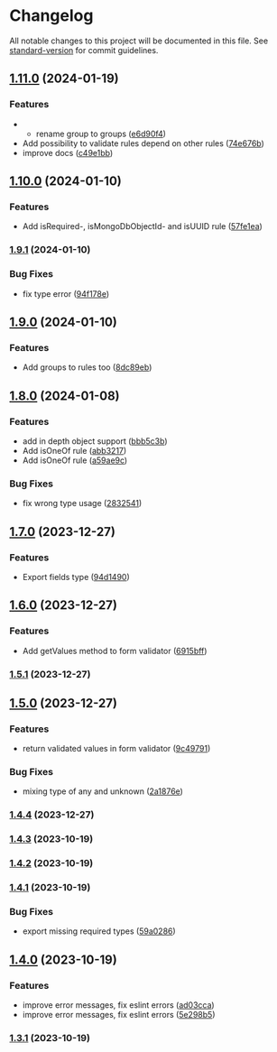 # Changelog

All notable changes to this project will be documented in this file. See [standard-version](https://github.com/conventional-changelog/standard-version) for commit guidelines.

## [1.11.0](https://github.com/antify/validate/compare/v1.10.0...v1.11.0) (2024-01-19)


### Features

* - rename group to groups ([e6d90f4](https://github.com/antify/validate/commit/e6d90f4e88819fbb0f5fd2fb2839251df177cb37))
* Add possibility to validate rules depend on other rules ([74e676b](https://github.com/antify/validate/commit/74e676b19f1a2dd6f8c1204262ddb08eb47999a4))
* improve docs ([c49e1bb](https://github.com/antify/validate/commit/c49e1bb39c9a247d0819df63050ac1aba2ed6256))

## [1.10.0](https://github.com/antify/validate/compare/v1.9.1...v1.10.0) (2024-01-10)


### Features

* Add isRequired-, isMongoDbObjectId- and isUUID rule ([57fe1ea](https://github.com/antify/validate/commit/57fe1ea7e0c31badda493a84dce897f30fab8e6b))

### [1.9.1](https://github.com/antify/validate/compare/v1.9.0...v1.9.1) (2024-01-10)


### Bug Fixes

* fix type error ([94f178e](https://github.com/antify/validate/commit/94f178e5b7f8cddccb711a158dc7c1157578f292))

## [1.9.0](https://github.com/antify/validate/compare/v1.8.0...v1.9.0) (2024-01-10)


### Features

* Add groups to rules too ([8dc89eb](https://github.com/antify/validate/commit/8dc89eb87c67ccfb878aa8b574ea9a8c9aef41e8))

## [1.8.0](https://github.com/antify/validate/compare/v1.7.0...v1.8.0) (2024-01-08)


### Features

* add in depth object support ([bbb5c3b](https://github.com/antify/validate/commit/bbb5c3b445d49a7bcabbc8963d6399e55050a771))
* Add isOneOf rule ([abb3217](https://github.com/antify/validate/commit/abb321729f9031618ed79ca7b583403eb296250c))
* Add isOneOf rule ([a59ae9c](https://github.com/antify/validate/commit/a59ae9c9fd139a6549a7e34803852ba655f4adde))


### Bug Fixes

* fix wrong type usage ([2832541](https://github.com/antify/validate/commit/28325412b05dd52e8ccdcde03b30d5168e99dffc))

## [1.7.0](https://github.com/antify/validate/compare/v1.6.0...v1.7.0) (2023-12-27)


### Features

* Export fields type ([94d1490](https://github.com/antify/validate/commit/94d14906a0bcb20f43e2e6e0803234c1350ba77a))

## [1.6.0](https://github.com/antify/validate/compare/v1.5.1...v1.6.0) (2023-12-27)


### Features

* Add getValues method to form validator ([6915bff](https://github.com/antify/validate/commit/6915bffc9ec74b786ab2df67f02d76bb1ef0be97))

### [1.5.1](https://github.com/antify/validate/compare/v1.5.0...v1.5.1) (2023-12-27)

## [1.5.0](https://github.com/antify/validate/compare/v1.4.4...v1.5.0) (2023-12-27)


### Features

* return validated values in form validator ([9c49791](https://github.com/antify/validate/commit/9c497911c494cc6c4a5839d5d6d040f2a4cbf795))


### Bug Fixes

* mixing type of any and unknown ([2a1876e](https://github.com/antify/validate/commit/2a1876e45378fc30fe903c387b08d4ebf4bdf213))

### [1.4.4](https://github.com/antify/validate/compare/v1.4.3...v1.4.4) (2023-12-27)

### [1.4.3](https://github.com/antify/validate/compare/v1.4.2...v1.4.3) (2023-10-19)

### [1.4.2](https://github.com/antify/validate/compare/v1.4.1...v1.4.2) (2023-10-19)

### [1.4.1](https://github.com/antify/validate/compare/v1.4.0...v1.4.1) (2023-10-19)


### Bug Fixes

* export missing required types ([59a0286](https://github.com/antify/validate/commit/59a0286fa0ae2a12d8c0382b0972941d1bda7a41))

## [1.4.0](https://github.com/antify/validate/compare/v1.3.1...v1.4.0) (2023-10-19)


### Features

* improve error messages, fix eslint errors ([ad03cca](https://github.com/antify/validate/commit/ad03cca5a3d6d5b82861602dff518eab6b5a3d04))
* improve error messages, fix eslint errors ([5e298b5](https://github.com/antify/validate/commit/5e298b54a201af9f04ecfe95710079cfd7510c91))

### [1.3.1](https://github.com/antify/validate/compare/v1.2.2...v1.3.1) (2023-10-19)
